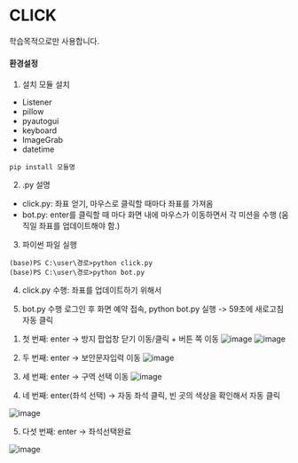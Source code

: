 # CLICK

학습목적으로만 사용합니다.

#### 환경설정

1. 설치 모듈 설치
 - Listener
 - pillow
 - pyautogui
 - keyboard
 - ImageGrab
 - datetime
 
```
pip install 모듈명
```


2. .py 설명
- click.py: 좌표 얻기, 마우스로 클릭할 때마다 좌표를 가져옴
- bot.py: enter를 클릭할 때 마다 화면 내에 마우스가 이동하면서 각 미션을 수행
  (움직일 좌표를 업데이트해야 함.)


3. 파이썬 파일 실행
```
(base)PS C:\user\경로>python click.py
(base)PS C:\user\경로>python bot.py
```


4. click.py 수행: 좌표를 업데이트하기 위해서


5. bot.py 수행
로그인 후 화면 예약 접속, python bot.py 실행
-> 59초에 새로고침 자동 클릭
 
 
 1) 첫 번째: enter
  -> 방지 팝업창 닫기 이동/클릭 + 버튼 쪽 이동
![image](https://user-images.githubusercontent.com/20199818/195015985-f9dbe744-a663-45f4-b0ef-3c122696bc79.png)
![image](https://user-images.githubusercontent.com/20199818/195025701-c39b9188-0851-4088-b1c5-b560c5cc8e81.png)



 
 2) 두 번째: enter
  -> 보안문자입력 이동
![image](https://user-images.githubusercontent.com/20199818/195026774-84014f07-2448-4ea9-b4ee-82d79e2d0422.png)
  
  

 3) 세 번째: enter
  -> 구역 선택 이동
![image](https://user-images.githubusercontent.com/20199818/195031267-b738d118-e25c-4394-a1ea-968babe864ce.png)


  
 4) 네 번째: enter(좌석 선택)
  -> 자동 좌석 클릭, 빈 곳의 색상을 확인해서 자동 클릭
  
  ![image](https://user-images.githubusercontent.com/20199818/195030945-27dc5b44-aa1a-4dca-be0a-c0665f03cb99.png)
  
  
  
 5) 다섯 번째: enter
  -> 좌석선택완료
  
 
 ![image](https://user-images.githubusercontent.com/20199818/195030343-91f3768e-f0f5-4fae-b57d-2952df23af32.png)


